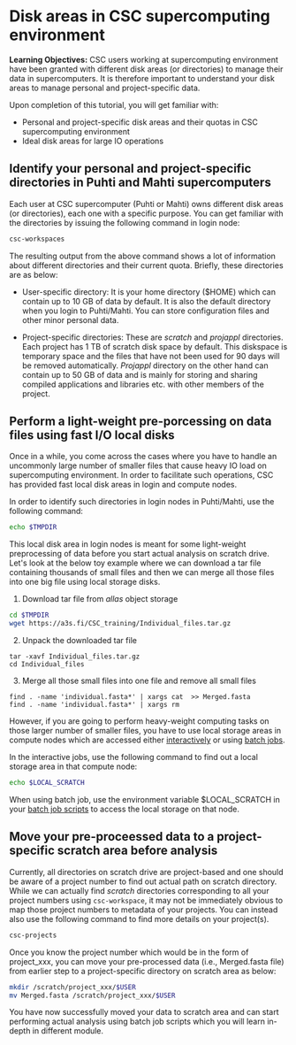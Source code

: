 # Disk areas in CSC supercomputing environment

**Learning Objectives:**
CSC users working at supercomputing environment have been granted with different disk areas (or directories) to manage their data in supercomputers. It is therefore important to understand your disk areas to manage personal and project-specific data.

Upon completion of this tutorial, you will get familiar with:
- Personal and project-specific disk areas and their quotas in CSC supercomputing environment
- Ideal disk areas for large IO operations

## Identify your personal and project-specific directories in Puhti and Mahti supercomputers

Each user at CSC supercomputer (Puhti or Mahti) owns different disk areas (or directories), each one with a specific purpose. You can get familiar with the directories by issuing the following command in login node:

```bash
csc-workspaces 
```
The resulting output from the above command shows a lot of information about different directories and their current quota. Briefly, these directories are as below:

- User-specific directory: It is your home directory ($HOME) which can contain up to 10 GB of data by default. It is also the default directory when you login to Puhti/Mahti. You can store configuration files and other minor personal data. 

- Project-specific directories: These are *scratch* and *projappl* directories. Each project has 1 TB of scratch disk space by default. This diskspace is temporary space and the files that have not been used for 90 days will be  removed automatically. *Projappl* directory on the other hand can contain up to 50 GB of data and is mainly for storing and sharing compiled applications and libraries etc. with other members of the project. 


## Perform a light-weight pre-porcessing on data files using fast I/O local disks

Once in a while, you come across the cases where you have to handle an uncommonly large number of smaller files that cause heavy IO load on supercomputing environment. In order to facilitate such operations, CSC has provided fast local disk areas in login and compute nodes.

In order to identify such directories in login nodes in Puhti/Mahti, use the following command:

```bash
echo $TMPDIR
```
This local disk area in login nodes is meant for some light-weight preprocessing of data before you start actual analysis on scratch drive. Let's look at the below  toy example where we can download a tar file containing thousands of  small files and then we can  merge all those files into one big file using local storage disks.

1. Download tar file from *allas* object storage

```bash 
cd $TMPDIR           
wget https://a3s.fi/CSC_training/Individual_files.tar.gz
```
2. Unpack the downloaded tar file

```
tar -xavf Individual_files.tar.gz
cd Individual_files
```
3. Merge all those small files into one file and remove all small files

```
find . -name 'individual.fasta*' | xargs cat  >> Merged.fasta
find . -name 'individual.fasta*' | xargs rm
```

However, if you are going to perform heavy-weight computing tasks on those larger number of smaller files, you have to use local storage areas in compute nodes which are accessed either [interactively](https://docs.csc.fi/computing/running/interactive-usage/) or using [batch jobs](https://docs.csc.fi/computing/running/creating-job-scripts-puhti).

In the interactive jobs, use the following command to find out a local storage area in that compute node:

```bash
echo $LOCAL_SCRATCH 
```
When using batch job, use the environment variable $LOCAL_SCRATCH in your [batch job scripts](https://docs.csc.fi/computing/running/creating-job-scripts-puhti/#local-storage) to access the local storage on that node.

## Move your pre-proceessed data to a project-specific scratch area before analysis

Currently, all directories on scratch drive are project-based and one should be aware of a project number to find out actual path on scratch directory. While we can actually find *scratch* directories corresponding to all your project numbers using `csc-workspace`, it may not be immediately obvious to map those project numbers to metadata of your projects. You can instead also use the following command to find more details on your project(s).

```bash
csc-projects
```

Once you know the project number which would be in the form of project_xxx, you can move your pre-processed data (i.e., Merged.fasta file) from earlier step to a project-specific directory on scratch area as below:

```bash
mkdir /scratch/project_xxx/$USER
mv Merged.fasta /scratch/project_xxx/$USER
```
You have now successfully moved your data to scratch area and can start performing actual analysis using batch job scripts which you will learn in-depth in different module.


